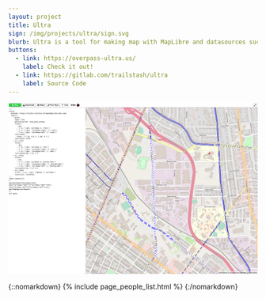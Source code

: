 ```yaml
---
layout: project
title: Ultra
sign: /img/projects/ultra/sign.svg
blurb: Ultra is a tool for making map with MapLibre and datasources such as Overpass, QLever, GeoJSON files, etc. It powers a number of our maps here on maprva.org
buttons:
  - link: https://overpass-ultra.us/
    label: Check it out!
  - link: https://gitlab.com/trailstash/ultra
    label: Source Code
---
```


![Screenshot of Ultra showcasing a styled query of on-street bike infrastructure](/img/projects/ultra/screenshot.png)

{::nomarkdown}
{% include page_people_list.html %}
{:/nomarkdown}
